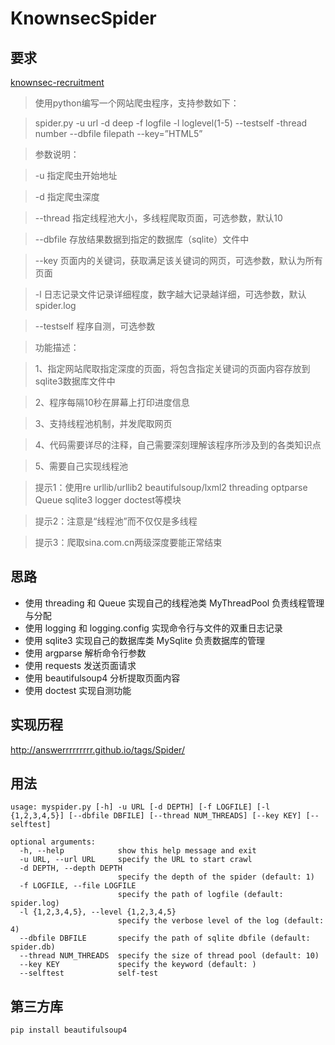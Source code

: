 # KnownsecSpider

## 要求

[knownsec-recruitment](http://blog.knownsec.com/2012/02/knownsec-recruitment/)

>使用python编写一个网站爬虫程序，支持参数如下：

>spider.py -u url -d deep -f logfile -l loglevel(1-5)  --testself -thread number --dbfile  filepath  --key=”HTML5”

 

>参数说明：

>-u 指定爬虫开始地址

>-d 指定爬虫深度

>--thread 指定线程池大小，多线程爬取页面，可选参数，默认10

>--dbfile 存放结果数据到指定的数据库（sqlite）文件中

>--key 页面内的关键词，获取满足该关键词的网页，可选参数，默认为所有页面

>-l 日志记录文件记录详细程度，数字越大记录越详细，可选参数，默认spider.log

>--testself 程序自测，可选参数

 

>功能描述：

>1、指定网站爬取指定深度的页面，将包含指定关键词的页面内容存放到sqlite3数据库文件中

>2、程序每隔10秒在屏幕上打印进度信息

>3、支持线程池机制，并发爬取网页

>4、代码需要详尽的注释，自己需要深刻理解该程序所涉及到的各类知识点

>5、需要自己实现线程池

 

>提示1：使用re  urllib/urllib2  beautifulsoup/lxml2  threading optparse Queue  sqlite3 logger  doctest等模块

>提示2：注意是“线程池”而不仅仅是多线程

>提示3：爬取sina.com.cn两级深度要能正常结束

 


## 思路
- 使用 threading 和 Queue 实现自己的线程池类 MyThreadPool 负责线程管理与分配
- 使用 logging 和 logging.config 实现命令行与文件的双重日志记录
- 使用 sqlite3 实现自己的数据库类 MySqlite 负责数据库的管理
- 使用 argparse 解析命令行参数
- 使用 requests 发送页面请求
- 使用 beautifulsoup4 分析提取页面内容
- 使用 doctest 实现自测功能

## 实现历程

http://answerrrrrrrrr.github.io/tags/Spider/

## 用法

```shell 
usage: myspider.py [-h] -u URL [-d DEPTH] [-f LOGFILE] [-l {1,2,3,4,5}] [--dbfile DBFILE] [--thread NUM_THREADS] [--key KEY] [--selftest]

optional arguments:
  -h, --help            show this help message and exit
  -u URL, --url URL     specify the URL to start crawl
  -d DEPTH, --depth DEPTH
                        specify the depth of the spider (default: 1)
  -f LOGFILE, --file LOGFILE
                        specify the path of logfile (default: spider.log)
  -l {1,2,3,4,5}, --level {1,2,3,4,5}
                        specify the verbose level of the log (default: 4)
  --dbfile DBFILE       specify the path of sqlite dbfile (default: spider.db)
  --thread NUM_THREADS  specify the size of thread pool (default: 10)
  --key KEY             specify the keyword (default: )
  --selftest            self-test
```

## 第三方库

```shell
pip install beautifulsoup4
```

